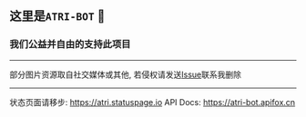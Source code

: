 ## 这里是`ATRI-BOT` 👋
### 我们公益并自由的支持此项目

---

部分图片资源取自社交媒体或其他, 若侵权请发送[Issue](https://github.com/ATRI-BOT-P/ATRI-BOT-PUBLIC/issues/new)联系我删除

---

状态页面请移步: https://atri.statuspage.io
API Docs: https://atri-bot.apifox.cn
